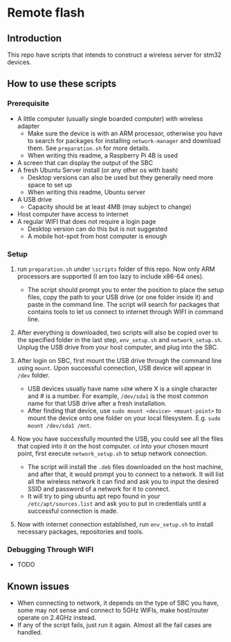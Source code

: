# Remote flash

## Introduction

This repo have scripts that intends to construct a wireless server for stm32 devices.

## How to use these scripts

### Prerequisite

- A little computer (usually single boarded computer) with wireless adapter
  - Make sure the device is with an ARM processor, otherwise you have to search for packages for installing `network-manager` and download them. See `preparation.sh` for more details.
  - When writing this readme, a Raspberry Pi 4B is used
- A screen that can display the output of the SBC
- A fresh Ubuntu Server install (or any other os with bash)
  - Desktop versions can also be used but they generally need more space to set up
  - When writing this readme, Ubuntu server
- A USB drive
  - Capacity should be at least 4MB (may subject to change)
- Host computer have access to internet
- A regular WIFI that does not require a login page
  - Desktop version can do this but is not suggested
  - A mobile hot-spot from host computer is enough

### Setup

1. run `preparation.sh` under `\scripts` folder of this repo. Now only ARM processors are supported (I am too lazy to include x86-64 ones).

    - The script should prompt you to enter the position to place the setup files, copy the path to your USB drive (or one folder inside it) and paste in the command line. The script will search for packages that contains tools to let us connect to internet through WIFI in command line.

2. After everything is downloaded, two scripts will also be copied over to the specified folder in the last step, `env_setup.sh` and `network_setup.sh`. Unplug the USB drive from your host computer, and plug into the SBC.

3. After login on SBC, first mount the USB drive through the command line using `mount`. Upon successful connection, USB device will appear in `/dev` folder.

    - USB devices usually have name `sdX#` where X is a single character and # is a number. For example, `/dev/sda1` is the most common name for that USB drive after a fresh installation.
    - After finding that device, use `sudo mount <device> <mount-point>` to mount the device onto one folder on your local filesystem. E.g. `sudo mount /dev/sda1 /mnt`.

4. Now you have successfully mounted the USB, you could see all the files that copied into it on the host computer. `cd` into your chosen mount point, first execute `network_setup.sh` to setup network connection.

    - The script will install the `.deb` files downloaded on the host machine, and after that, it would prompt you to connect to a network. It will list all the wireless network it can find and ask you to input the desired SSID and password of a network for it to connect.
    - It will try to ping ubuntu apt repo found in your `/etc/apt/sources.list` and ask you to put in credentials until a successful connection is made.

5. Now with internet connection established, run `env_setup.sh` to install necessary packages, repositories and tools.

### Debugging Through WIFI

- TODO

## Known issues

- When connecting to network, it depends on the type of SBC you have, some may not sense and connect to 5GHz WIFIs, make host/router operate on 2.4GHz instead.
- If any of the script fails, just run it again. Almost all the fail cases are handled.
